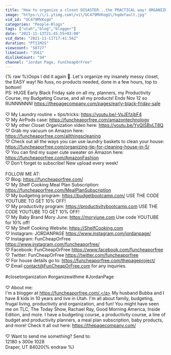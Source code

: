 ```yaml
---
title: "How to organize a closet DISASTER...the PRACTICAL way! ORGANIZE WITH ME! | Jordan Page"
image: "https:\/\/i.ytimg.com\/vi\/UC479MVKogU\/hqdefault.jpg"
vid_id: "UC479MVKogU"
categories: "People-Blogs"
tags: ["utah","blog","blogger"]
date: "2021-11-13T21:45:55+03:00"
vid_date: "2021-11-11T17:41:56Z"
duration: "PT11M2S"
viewcount: "58727"
likeCount: "3561"
dislikeCount: "94"
channel: "Jordan Page, FunCheapOrFree"
---
```

{% raw %}Oops I did it again 🙈. Let's organize my insanely messy closet, the EASY way! No fuss, no products needed, done in a few hours, top to bottom! <br />PS: HUGE Early Black Friday sale on all my, planners, my Productivity Course, my Budgeting Course, and all my products! Ends Nov 12 so RUNNNNNN! <a rel="nofollow" target="blank" href="https://thepagecompany.com/pages/early-black-friday-sale">https://thepagecompany.com/pages/early-black-friday-sale</a><br /><br />♡ My Laundry routine + tips/tricks: <a rel="nofollow" target="blank" href="https://youtu.be/-VsJEfzjbF4">https://youtu.be/-VsJEfzjbF4</a><br />♡ My AirPods case: <a rel="nofollow" target="blank" href="https://funcheaporfree.com/amazontechnology">https://funcheaporfree.com/amazontechnology</a><br />♡ My other Closet Organization video here: <a rel="nofollow" target="blank" href="https://youtu.be/YyQISBvLT8Q">https://youtu.be/YyQISBvLT8Q</a><br />♡ Grab my vacuum on Amazon here: <a rel="nofollow" target="blank" href="https://funcheaporfree.com/allthingscleaning">https://funcheaporfree.com/allthingscleaning</a><br />♡ Check out all the ways you can use laundry baskets to clean your house: <a rel="nofollow" target="blank" href="https://funcheaporfree.com/organizing-tip-for-cleaning-house-in-5/">https://funcheaporfree.com/organizing-tip-for-cleaning-house-in-5/</a><br />♡ You can find my super cute sweater on Amazon here: <a rel="nofollow" target="blank" href="https://funcheaporfree.com/AmazonFashion">https://funcheaporfree.com/AmazonFashion</a><br />♡ Don't forget to subscribe! New upload every week!<br /><br />FOLLOW ME AT:<br />♡ Blog: <a rel="nofollow" target="blank" href="https://funcheaporfree.com/">https://funcheaporfree.com/</a><br />♡ My Shelf Cooking Meal Plan Subscription: <a rel="nofollow" target="blank" href="https://funcheaporfree.com/MealPlanSubscription">https://funcheaporfree.com/MealPlanSubscription</a><br />♡ My budgeting program: <a rel="nofollow" target="blank" href="https://budgetbootcamp.com/">https://budgetbootcamp.com/</a> USE THE CODE YOUTUBE TO GET 10% OFF!<br />♡ My productivity program: <a rel="nofollow" target="blank" href="https://productivitybootcamp.com">https://productivitybootcamp.com</a> USE THE CODE YOUTUBE TO GET 10% OFF!<br />♡ My Baby Brand Mory June: <a rel="nofollow" target="blank" href="https://moryjune.com">https://moryjune.com</a> Use code YOUTUBE for 10% off!<br />♡ My Shelf Cooking Website: <a rel="nofollow" target="blank" href="https://ShelfCooking.com">https://ShelfCooking.com</a><br />♡ Instagram: JORDANPAGE <a rel="nofollow" target="blank" href="https://www.instagram.com/jordanpage/">https://www.instagram.com/jordanpage/</a><br />♡ Instagram: FunCheapOrFree <a rel="nofollow" target="blank" href="https://www.instagram.com/funcheaporfree/">https://www.instagram.com/funcheaporfree/</a><br />♡ Facebook: FunCheapOrFree <a rel="nofollow" target="blank" href="https://www.facebook.com/funcheaporfree">https://www.facebook.com/funcheaporfree</a><br />♡ Twitter: FunCheapOrFree <a rel="nofollow" target="blank" href="https://twitter.com/funcheaporfree">https://twitter.com/funcheaporfree</a><br />♡ For house details go to: <a rel="nofollow" target="blank" href="https://funcheaporfree.com/thepageproject/">https://funcheaporfree.com/thepageproject/</a><br />♡ Email contact@FunCheapOrFree.com for any inquiries.<br /><br />#closetorganization #organizewithme #JordanPage<br /><br />♡ About me:<br />I'm a blogger at <a rel="nofollow" target="blank" href="https://funcheaporfree.com/.">https://funcheaporfree.com/.</a> My husband Bubba and I have 8 kids in 10 years and live in Utah. I'm all about family, budgeting, frugal living, productivity and organization, and fun! You might have seen me on TLC, The Today Show, Rachael Ray, Good Morning America, Inside Edition, and more. I have a budgeting course, a productivity course, a line of budget and productivity planners, a meal plan subscription, baby products, and more! Check it all out here: <a rel="nofollow" target="blank" href="https://thepagecompany.com/">https://thepagecompany.com/</a><br /><br />♡ Want to send me something? Send to:<br />     12180 s 300e 1028<br />     Draper, UT 84020{% endraw %}
